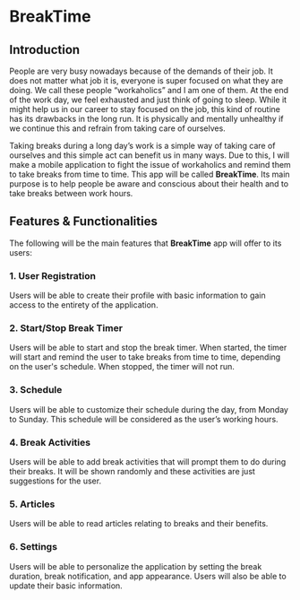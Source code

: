 # BreakTime

## Introduction

People are very busy nowadays because of the demands of their job. It does not matter what job it is, everyone is super focused on what they are doing. We call these people “workaholics” and I am one of them. At the end of the work day, we feel exhausted and just think of going to sleep. While it might help us in our career to stay focused on the job, this kind of routine has its drawbacks in the long run. It is physically and mentally unhealthy if we continue this and refrain from taking care of ourselves.

Taking breaks during a long day’s work is a simple way of taking care of ourselves and this simple act can benefit us in many ways. Due to this, I will make a mobile application to fight the issue of workaholics and remind them to take breaks from time to time. This app will be called **BreakTime**. Its main purpose is to help people be aware and conscious about their health and to take breaks between work hours.

## Features & Functionalities

The following will be the main features that **BreakTime** app will offer to its users:

### 1. User Registration
Users will be able to create their profile with basic information to gain access to the entirety of the application.

### 2. Start/Stop Break Timer
Users will be able to start and stop the break timer. When started, the timer will start and remind the user to take breaks from time to time, depending on the user's schedule. When stopped, the timer will not run.

### 3. Schedule
Users will be able to customize their schedule during the day, from Monday to Sunday. This schedule will be considered as the user’s working hours.

### 4. Break Activities
Users will be able to add break activities that will prompt them to do during their breaks. It will be shown randomly and these activities are just suggestions for the user.

### 5. Articles
Users will be able to read articles relating to breaks and their benefits.

### 6. Settings
Users will be able to personalize the application by setting the break duration, break notification, and app appearance. Users will also be able to update their basic information.
